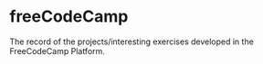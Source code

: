 # freeCodeCamp
The record of the projects/interesting exercises developed in the FreeCodeCamp Platform.
